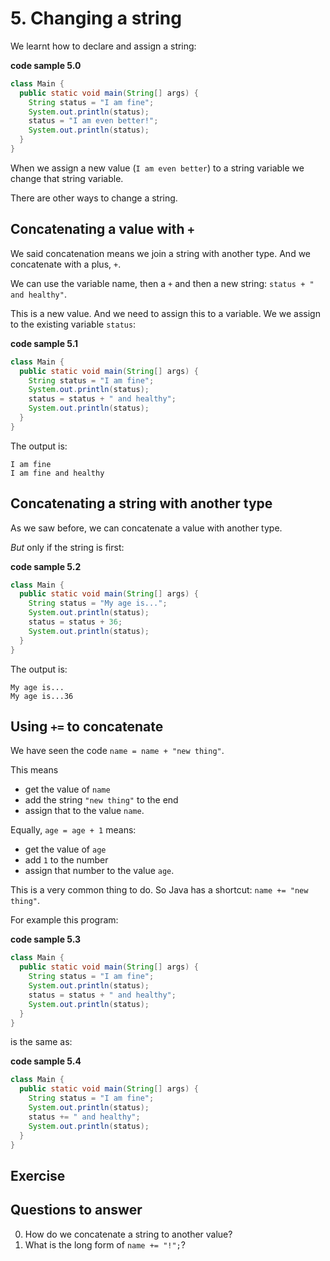 # 5. Changing a string

We learnt how to declare and assign a string:

**code sample 5.0**
```java
class Main {
  public static void main(String[] args) {
    String status = "I am fine";
    System.out.println(status);
    status = "I am even better!";
    System.out.println(status);
  }
}
```

When we assign a new value (`I am even better`) to a string variable we change that string variable.

There are other ways to change a string.

## Concatenating a value with `+`

We said concatenation means we join a string with another type. And we concatenate with a plus, `+`.

We can use the variable name, then a `+` and then a new string: `status + " and healthy"`.

This is a new value. And we need to assign this to a variable. We we assign to the existing variable `status`:

**code sample 5.1**
```java
class Main {
  public static void main(String[] args) {
    String status = "I am fine";
    System.out.println(status);
    status = status + " and healthy";
    System.out.println(status);
  }
}
```

The output is:

```
I am fine
I am fine and healthy
```

## Concatenating a string with another type

As we saw before, we can concatenate a value with another type.

*But* only if the string is first:

**code sample 5.2**
```java
class Main {
  public static void main(String[] args) {
    String status = "My age is...";
    System.out.println(status);
    status = status + 36;
    System.out.println(status);
  }
}
```

The output is:

```
My age is...
My age is...36
```

## Using `+=` to concatenate

We have seen the code `name = name + "new thing"`.

This means 

* get the value of `name`
* add the string `"new thing"` to the end
* assign that to the value `name`.

Equally, `age = age + 1` means:

* get the value of `age`
* add `1` to the number
* assign that number to the value `age`.

This is a very common thing to do. So Java has a shortcut: `name += "new thing"`.

For example this program:

**code sample 5.3**
```java
class Main {
  public static void main(String[] args) {
    String status = "I am fine";
    System.out.println(status);
    status = status + " and healthy";
    System.out.println(status);
  }
}
```

is the same as:

**code sample 5.4**
```java
class Main {
  public static void main(String[] args) {
    String status = "I am fine";
    System.out.println(status);
    status += " and healthy";
    System.out.println(status);
  }
}
```

## Exercise

## Questions to answer

0. How do we concatenate a string to another value?
0. What is the long form of `name += "!";`?
